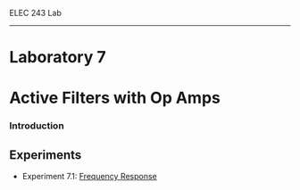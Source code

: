 ELEC 243 Lab

------------------------------------------------------------------------

Laboratory 7
============

Active Filters with Op Amps
===========================

[](file.33.html)

### Introduction

Experiments
-----------

-   Experiment 7.1: [Frequency Response](exp6.3.html)


